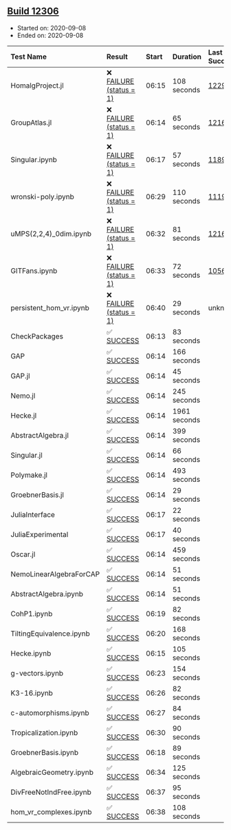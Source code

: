 ## [Build 12306](https://oscarci.mathematik.uni-kl.de/job/oscar/12306/)

* Started on: 2020-09-08
* Ended on: 2020-09-08

| Test Name    | Result | Start | Duration | Last Success | First Failure |
|:-------------|:-------|:------|:---------|:-------------|:--------------|
| HomalgProject.jl | ❌ [FAILURE (status = 1)](https://oscarci.mathematik.uni-kl.de/job/oscar/12306/artifact/logs/build-12306/HomalgProject.jl.log) | 06:15 | 108 seconds | [12292](https://oscarci.mathematik.uni-kl.de/job/oscar/12292/) | [12293](https://oscarci.mathematik.uni-kl.de/job/oscar/12293/) |
| GroupAtlas.jl | ❌ [FAILURE (status = 1)](https://oscarci.mathematik.uni-kl.de/job/oscar/12306/artifact/logs/build-12306/GroupAtlas.jl.log) | 06:14 | 65 seconds | [12167](https://oscarci.mathematik.uni-kl.de/job/oscar/12167/) | [12168](https://oscarci.mathematik.uni-kl.de/job/oscar/12168/) |
| Singular.ipynb | ❌ [FAILURE (status = 1)](https://oscarci.mathematik.uni-kl.de/job/oscar/12306/artifact/logs/build-12306/Singular.ipynb.log) | 06:17 | 57 seconds | [11893](https://oscarci.mathematik.uni-kl.de/job/oscar/11893/) | [11894](https://oscarci.mathematik.uni-kl.de/job/oscar/11894/) |
| wronski-poly.ipynb | ❌ [FAILURE (status = 1)](https://oscarci.mathematik.uni-kl.de/job/oscar/12306/artifact/logs/build-12306/wronski-poly.ipynb.log) | 06:29 | 110 seconds | [11192](https://oscarci.mathematik.uni-kl.de/job/oscar/11192/) | [11193](https://oscarci.mathematik.uni-kl.de/job/oscar/11193/) |
| uMPS(2,2,4)_0dim.ipynb | ❌ [FAILURE (status = 1)](https://oscarci.mathematik.uni-kl.de/job/oscar/12306/artifact/logs/build-12306/uMPS-2-2-4-_0dim.ipynb.log) | 06:32 | 81 seconds | [12167](https://oscarci.mathematik.uni-kl.de/job/oscar/12167/) | [12168](https://oscarci.mathematik.uni-kl.de/job/oscar/12168/) |
| GITFans.ipynb | ❌ [FAILURE (status = 1)](https://oscarci.mathematik.uni-kl.de/job/oscar/12306/artifact/logs/build-12306/GITFans.ipynb.log) | 06:33 | 72 seconds | [10566](https://oscarci.mathematik.uni-kl.de/job/oscar/10566/) | [10567](https://oscarci.mathematik.uni-kl.de/job/oscar/10567/) |
| persistent_hom_vr.ipynb | ❌ [FAILURE (status = 1)](https://oscarci.mathematik.uni-kl.de/job/oscar/12306/artifact/logs/build-12306/persistent_hom_vr.ipynb.log) | 06:40 | 29 seconds | unknown | unknown |
| CheckPackages | ✅ [SUCCESS](https://oscarci.mathematik.uni-kl.de/job/oscar/12306/artifact/logs/build-12306/CheckPackages.log) | 06:13 | 83 seconds |  |  |
| GAP | ✅ [SUCCESS](https://oscarci.mathematik.uni-kl.de/job/oscar/12306/artifact/logs/build-12306/GAP.log) | 06:14 | 166 seconds |  |  |
| GAP.jl | ✅ [SUCCESS](https://oscarci.mathematik.uni-kl.de/job/oscar/12306/artifact/logs/build-12306/GAP.jl.log) | 06:14 | 45 seconds |  |  |
| Nemo.jl | ✅ [SUCCESS](https://oscarci.mathematik.uni-kl.de/job/oscar/12306/artifact/logs/build-12306/Nemo.jl.log) | 06:14 | 245 seconds |  |  |
| Hecke.jl | ✅ [SUCCESS](https://oscarci.mathematik.uni-kl.de/job/oscar/12306/artifact/logs/build-12306/Hecke.jl.log) | 06:14 | 1961 seconds |  |  |
| AbstractAlgebra.jl | ✅ [SUCCESS](https://oscarci.mathematik.uni-kl.de/job/oscar/12306/artifact/logs/build-12306/AbstractAlgebra.jl.log) | 06:14 | 399 seconds |  |  |
| Singular.jl | ✅ [SUCCESS](https://oscarci.mathematik.uni-kl.de/job/oscar/12306/artifact/logs/build-12306/Singular.jl.log) | 06:14 | 66 seconds |  |  |
| Polymake.jl | ✅ [SUCCESS](https://oscarci.mathematik.uni-kl.de/job/oscar/12306/artifact/logs/build-12306/Polymake.jl.log) | 06:14 | 493 seconds |  |  |
| GroebnerBasis.jl | ✅ [SUCCESS](https://oscarci.mathematik.uni-kl.de/job/oscar/12306/artifact/logs/build-12306/GroebnerBasis.jl.log) | 06:14 | 29 seconds |  |  |
| JuliaInterface | ✅ [SUCCESS](https://oscarci.mathematik.uni-kl.de/job/oscar/12306/artifact/logs/build-12306/JuliaInterface.log) | 06:17 | 22 seconds |  |  |
| JuliaExperimental | ✅ [SUCCESS](https://oscarci.mathematik.uni-kl.de/job/oscar/12306/artifact/logs/build-12306/JuliaExperimental.log) | 06:17 | 40 seconds |  |  |
| Oscar.jl | ✅ [SUCCESS](https://oscarci.mathematik.uni-kl.de/job/oscar/12306/artifact/logs/build-12306/Oscar.jl.log) | 06:14 | 459 seconds |  |  |
| NemoLinearAlgebraForCAP | ✅ [SUCCESS](https://oscarci.mathematik.uni-kl.de/job/oscar/12306/artifact/logs/build-12306/NemoLinearAlgebraForCAP.log) | 06:14 | 51 seconds |  |  |
| AbstractAlgebra.ipynb | ✅ [SUCCESS](https://oscarci.mathematik.uni-kl.de/job/oscar/12306/artifact/logs/build-12306/AbstractAlgebra.ipynb.log) | 06:14 | 51 seconds |  |  |
| CohP1.ipynb | ✅ [SUCCESS](https://oscarci.mathematik.uni-kl.de/job/oscar/12306/artifact/logs/build-12306/CohP1.ipynb.log) | 06:19 | 82 seconds |  |  |
| TiltingEquivalence.ipynb | ✅ [SUCCESS](https://oscarci.mathematik.uni-kl.de/job/oscar/12306/artifact/logs/build-12306/TiltingEquivalence.ipynb.log) | 06:20 | 168 seconds |  |  |
| Hecke.ipynb | ✅ [SUCCESS](https://oscarci.mathematik.uni-kl.de/job/oscar/12306/artifact/logs/build-12306/Hecke.ipynb.log) | 06:15 | 105 seconds |  |  |
| g-vectors.ipynb | ✅ [SUCCESS](https://oscarci.mathematik.uni-kl.de/job/oscar/12306/artifact/logs/build-12306/g-vectors.ipynb.log) | 06:23 | 154 seconds |  |  |
| K3-16.ipynb | ✅ [SUCCESS](https://oscarci.mathematik.uni-kl.de/job/oscar/12306/artifact/logs/build-12306/K3-16.ipynb.log) | 06:26 | 82 seconds |  |  |
| c-automorphisms.ipynb | ✅ [SUCCESS](https://oscarci.mathematik.uni-kl.de/job/oscar/12306/artifact/logs/build-12306/c-automorphisms.ipynb.log) | 06:27 | 84 seconds |  |  |
| Tropicalization.ipynb | ✅ [SUCCESS](https://oscarci.mathematik.uni-kl.de/job/oscar/12306/artifact/logs/build-12306/Tropicalization.ipynb.log) | 06:30 | 90 seconds |  |  |
| GroebnerBasis.ipynb | ✅ [SUCCESS](https://oscarci.mathematik.uni-kl.de/job/oscar/12306/artifact/logs/build-12306/GroebnerBasis.ipynb.log) | 06:18 | 89 seconds |  |  |
| AlgebraicGeometry.ipynb | ✅ [SUCCESS](https://oscarci.mathematik.uni-kl.de/job/oscar/12306/artifact/logs/build-12306/AlgebraicGeometry.ipynb.log) | 06:34 | 125 seconds |  |  |
| DivFreeNotIndFree.ipynb | ✅ [SUCCESS](https://oscarci.mathematik.uni-kl.de/job/oscar/12306/artifact/logs/build-12306/DivFreeNotIndFree.ipynb.log) | 06:37 | 95 seconds |  |  |
| hom_vr_complexes.ipynb | ✅ [SUCCESS](https://oscarci.mathematik.uni-kl.de/job/oscar/12306/artifact/logs/build-12306/hom_vr_complexes.ipynb.log) | 06:38 | 108 seconds |  |  |
